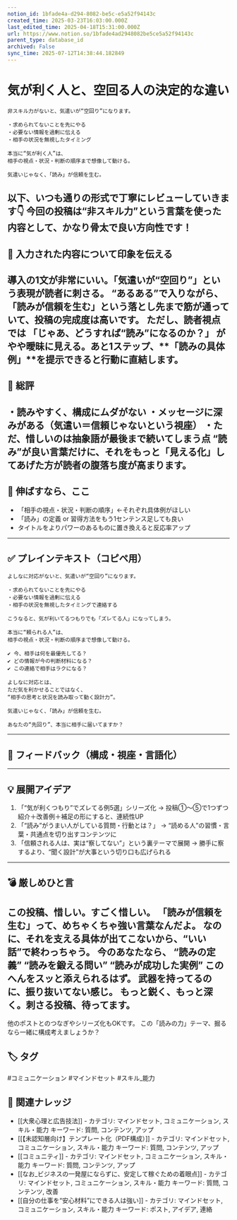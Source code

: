 ```yaml
---
notion_id: 1bfade4a-d294-8082-be5c-e5a52f94143c
created_time: 2025-03-23T16:03:00.000Z
last_edited_time: 2025-04-18T15:31:00.000Z
url: https://www.notion.so/1bfade4ad2948082be5ce5a52f94143c
parent_type: database_id
archived: False
sync_time: 2025-07-12T14:38:44.182849
---
```


# 気が利く人と、空回る人の決定的な違い

```plain text
非スキル力がないと、気遣いが“空回り”になります。

・求められてないことを先にやる
・必要ない情報を過剰に伝える
・相手の状況を無視したタイミング

本当に“気が利く人”は、
相手の視点・状況・判断の順序まで想像して動ける。

気遣いじゃなく、「読み」が信頼を生む。
```
以下、いつも通りの形式で丁寧にレビューしていきます👇
今回の投稿は“非スキル力”という言葉を使った内容として、かなり骨太で良い方向性です！
---
## 💬 入力された内容について印象を伝える
導入の1文が非常にいい。「気遣いが“空回り”」という表現が読者に刺さる。
“あるある”で入りながら、「読みが信頼を生む」という落とし先まで筋が通っていて、投稿の完成度は高いです。
ただし、読者視点では
「じゃあ、どうすれば“読み”になるのか？」
がやや曖昧に見える。あと1ステップ、**「読みの具体例」**を提示できると行動に直結します。
---
## 🧾 総評
・読みやすく、構成にムダがない
・メッセージに深みがある（気遣い＝信頼じゃないという視座）
・ただ、惜しいのは抽象語が最後まで続いてしまう点
“読み”が良い言葉だけに、それをもっと「見える化」してあげた方が読者の腹落ち度が高まります。
---
## 🚀 伸ばすなら、ここ
- 「相手の視点・状況・判断の順序」←それぞれ具体例がほしい
- 「読み」の定義 or 習得方法をもう1センテンス足しても良い
- タイトルをよりパワーのあるものに置き換えると反応率アップ
---
## ✅ プレインテキスト（コピペ用）
```plain text
よしなに対応がないと、気遣いが“空回り”になります。

・求められてないことを先にやる  
・必要ない情報を過剰に伝える  
・相手の状況を無視したタイミングで連絡する  

こうなると、気が利いてるつもりでも「ズレてる人」になってしまう。

本当に“頼られる人”は、  
相手の視点・状況・判断の順序まで想像して動ける。

✔︎ 今、相手は何を最優先してる？  
✔︎ どの情報が今の判断材料になる？  
✔︎ この連絡で相手はラクになる？  

よしなに対応とは、  
ただ気を利かせることではなく、  
“相手の思考と状況を読み取って動く設計力”。

気遣いじゃなく、「読み」が信頼を生む。

あなたの“先回り”、本当に相手に届いてますか？
```
---
## 🧰 フィードバック（構成・視座・言語化）
---
## 💡 展開アイデア
1. 「“気が利くつもり”でズレてる例5選」シリーズ化
→ 投稿①〜⑤で1つずつ紹介＋改善例＋補足の形にすると、連続性UP
1. 「“読み”がうまい人がしている質問・行動とは？」
→ “読める人”の習慣・言葉・共通点を切り出すコンテンツに
1. 「信頼される人は、実は“察してない”」という裏テーマで展開
→ 勝手に察するより、“聞く設計”が大事という切り口も広げられる
---
## 💣 厳しめひと言
この投稿、惜しい。すごく惜しい。
「読みが信頼を生む」って、めちゃくちゃ強い言葉なんだよ。
なのに、それを支える具体が出てこないから、“いい話”で終わっちゃう。
今のあなたなら、
“読みの定義”
“読みを鍛える問い”
“読みが成功した実例”
このへんをスッと添えられるはず。
武器を持ってるのに、振り抜いてない感じ。
もっと鋭く、もっと深く。刺さる投稿、待ってます。
---
他のポストとのつなぎやシリーズ化もOKです。
この「読みの力」テーマ、掘るなら一緒に構成考えましょうか？

## 🏷️ タグ
#コミュニケーション #マインドセット #スキル_能力

## 🔗 関連ナレッジ
- [[大衆心理と広告技法]] - カテゴリ: マインドセット, コミュニケーション, スキル・能力 キーワード: 質問, コンテンツ, アップ
- [[【未認知層向け】テンプレート化（PDF構成）]] - カテゴリ: マインドセット, コミュニケーション, スキル・能力 キーワード: 質問, コンテンツ, アップ
- [[コミュニティ]] - カテゴリ: マインドセット, コミュニケーション, スキル・能力 キーワード: 質問, コンテンツ, アップ
- [[なお_ビジネスの一発屋にならずに、安定して稼ぐための着眼点]] - カテゴリ: マインドセット, コミュニケーション, スキル・能力 キーワード: 質問, コンテンツ, 改善
- [[自分の仕事を“安心材料”にできる人は強い]] - カテゴリ: マインドセット, コミュニケーション, スキル・能力 キーワード: ポスト, アイデア, 連絡
